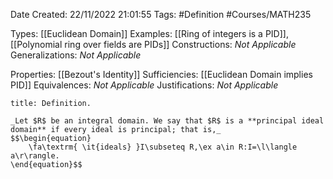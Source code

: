 <div class="topSpace"></div>

Date Created: 22/11/2022 21:01:55
Tags: #Definition #Courses/MATH235

Types: [[Euclidean Domain]]
Examples: [[Ring of integers is a PID]], [[Polynomial ring over fields are PIDs]]
Constructions: _Not Applicable_
Generalizations: _Not Applicable_

Properties: [[Bezout's Identity]]
Sufficiencies: [[Euclidean Domain implies PID]]
Equivalences: _Not Applicable_
Justifications: _Not Applicable_

``` ad-Definition
title: Definition.

_Let $R$ be an integral domain. We say that $R$ is a **principal ideal domain** if every ideal is principal; that is,_
$$\begin{equation}
    \fa\textrm{ \it{ideals} }I\subseteq R,\ex a\in R:I=\l\langle a\r\rangle.
\end{equation}$$

```
